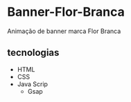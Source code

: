 # Banner-Flor-Branca
Animação de banner marca Flor Branca

## tecnologias
- HTML
- CSS
- Java Scrip
  - Gsap
